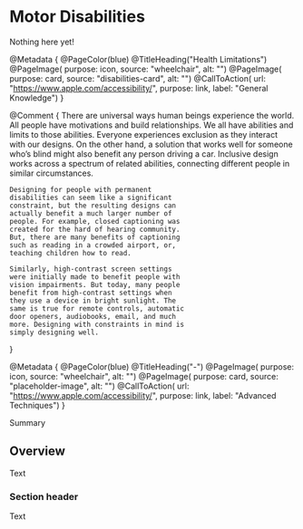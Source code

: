 # Motor Disabilities

Nothing here yet!

@Metadata {
    @PageColor(blue)
    @TitleHeading("Health Limitations")
    @PageImage(
               purpose: icon, 
               source: "wheelchair", 
               alt: "")
    @PageImage(
               purpose: card, 
               source: "disabilities-card", 
               alt: "")
    @CallToAction(
                url: "https://www.apple.com/accessibility/",
                purpose: link, 
                label: "General Knowledge")
}

@Comment {
    There are universal ways human beings
    experience the world. All people have
    motivations and build relationships. We all
    have abilities and limits to those abilities.
    Everyone experiences exclusion as they
    interact with our designs. On the other hand,
    a solution that works well for someone
    who’s blind might also benefit any person
    driving a car. Inclusive design works across
    a spectrum of related abilities, connecting
    different people in similar circumstances.
    
    Designing for people with permanent
    disabilities can seem like a significant
    constraint, but the resulting designs can
    actually benefit a much larger number of
    people. For example, closed captioning was
    created for the hard of hearing community.
    But, there are many benefits of captioning
    such as reading in a crowded airport, or,
    teaching children how to read.
    
    Similarly, high-contrast screen settings
    were initially made to benefit people with
    vision impairments. But today, many people
    benefit from high-contrast settings when
    they use a device in bright sunlight. The
    same is true for remote controls, automatic
    door openers, audiobooks, email, and much
    more. Designing with constraints in mind is
    simply designing well.
}

@Metadata {
    @PageColor(blue)
    @TitleHeading("-")
    @PageImage(
               purpose: icon, 
               source: "wheelchair", 
               alt: "")
    @PageImage(
               purpose: card, 
               source: "placeholder-image", 
               alt: "")
    @CallToAction(
                url: "https://www.apple.com/accessibility/",
                purpose: link, 
                label: "Advanced Techniques")
}

<!--@START_MENU_TOKEN@-->Summary<!--@END_MENU_TOKEN@-->

## Overview

<!--@START_MENU_TOKEN@-->Text<!--@END_MENU_TOKEN@-->

### Section header

<!--@START_MENU_TOKEN@-->Text<!--@END_MENU_TOKEN@-->
